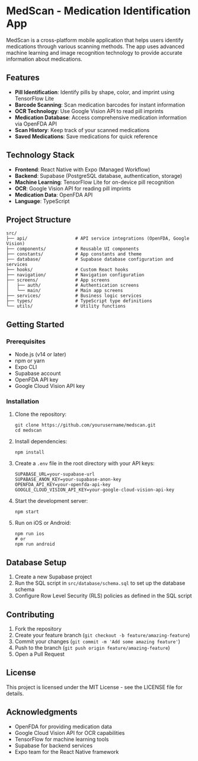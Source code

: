 # MedScan - Medication Identification App

MedScan is a cross-platform mobile application that helps users identify medications through various scanning methods. The app uses advanced machine learning and image recognition technology to provide accurate information about medications.

## Features

- **Pill Identification**: Identify pills by shape, color, and imprint using TensorFlow Lite
- **Barcode Scanning**: Scan medication barcodes for instant information
- **OCR Technology**: Use Google Vision API to read pill imprints
- **Medication Database**: Access comprehensive medication information via OpenFDA API
- **Scan History**: Keep track of your scanned medications
- **Saved Medications**: Save medications for quick reference

## Technology Stack

- **Frontend**: React Native with Expo (Managed Workflow)
- **Backend**: Supabase (PostgreSQL database, authentication, storage)
- **Machine Learning**: TensorFlow Lite for on-device pill recognition
- **OCR**: Google Vision API for reading pill imprints
- **Medication Data**: OpenFDA API
- **Language**: TypeScript

## Project Structure

```
src/
├── api/                  # API service integrations (OpenFDA, Google Vision)
├── components/           # Reusable UI components
├── constants/            # App constants and theme
├── database/             # Supabase database configuration and services
├── hooks/                # Custom React hooks
├── navigation/           # Navigation configuration
├── screens/              # App screens
│   ├── auth/             # Authentication screens
│   └── main/             # Main app screens
├── services/             # Business logic services
├── types/                # TypeScript type definitions
└── utils/                # Utility functions
```

## Getting Started

### Prerequisites

- Node.js (v14 or later)
- npm or yarn
- Expo CLI
- Supabase account
- OpenFDA API key
- Google Cloud Vision API key

### Installation

1. Clone the repository:
   ```
   git clone https://github.com/yourusername/medscan.git
   cd medscan
   ```

2. Install dependencies:
   ```
   npm install
   ```

3. Create a `.env` file in the root directory with your API keys:
   ```
   SUPABASE_URL=your-supabase-url
   SUPABASE_ANON_KEY=your-supabase-anon-key
   OPENFDA_API_KEY=your-openfda-api-key
   GOOGLE_CLOUD_VISION_API_KEY=your-google-cloud-vision-api-key
   ```

4. Start the development server:
   ```
   npm start
   ```

5. Run on iOS or Android:
   ```
   npm run ios
   # or
   npm run android
   ```

## Database Setup

1. Create a new Supabase project
2. Run the SQL script in `src/database/schema.sql` to set up the database schema
3. Configure Row Level Security (RLS) policies as defined in the SQL script

## Contributing

1. Fork the repository
2. Create your feature branch (`git checkout -b feature/amazing-feature`)
3. Commit your changes (`git commit -m 'Add some amazing feature'`)
4. Push to the branch (`git push origin feature/amazing-feature`)
5. Open a Pull Request

## License

This project is licensed under the MIT License - see the LICENSE file for details.

## Acknowledgments

- OpenFDA for providing medication data
- Google Cloud Vision API for OCR capabilities
- TensorFlow for machine learning tools
- Supabase for backend services
- Expo team for the React Native framework 